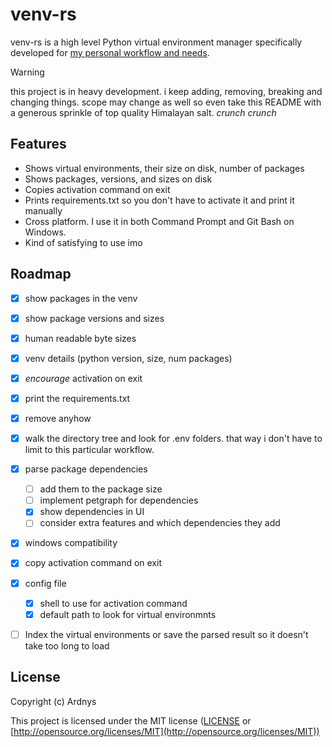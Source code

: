 # venv-rs

venv-rs is a high level Python virtual environment manager specifically developed for [my personal workflow and needs](https://ardnys.github.io/projects/venv-manager/).

> [!WARNING]
> this project is in heavy development. i keep adding, removing, breaking and changing things.
> scope may change as well so even take this README with a generous sprinkle of top quality Himalayan salt. _crunch crunch_

## Features

- Shows virtual environments, their size on disk, number of packages
- Shows packages, versions, and sizes on disk
- Copies activation command on exit
- Prints requirements.txt so you don't have to activate it and print it manually
- Cross platform. I use it in both Command Prompt and Git Bash on Windows.
- Kind of satisfying to use imo

## Roadmap

- [x] show packages in the venv
- [x] show package versions and sizes
- [x] human readable byte sizes
- [x] venv details (python version, size, num packages)
- [x] _encourage_ activation on exit
- [x] print the requirements.txt
- [x] remove anyhow
- [x] walk the directory tree and look for .env folders. that way i don't have to limit to this particular workflow.
- [x] parse package dependencies

  - [ ] add them to the package size
  - [ ] implement petgraph for dependencies
  - [x] show dependencies in UI
  - [ ] consider extra features and which dependencies they add

- [x] windows compatibility
- [x] copy activation command on exit
- [x] config file

  - [x] shell to use for activation command
  - [x] default path to look for virtual environmnts

- [ ] Index the virtual environments or save the parsed result so it doesn't take too long to load

## License

Copyright (c) Ardnys

This project is licensed under the MIT license ([LICENSE][LICENSE] or [http://opensource.org/licenses/MIT](http://opensource.org/licenses/MIT))

[Ratatui]: https://ratatui.rs
[LICENSE]: ./LICENSE
